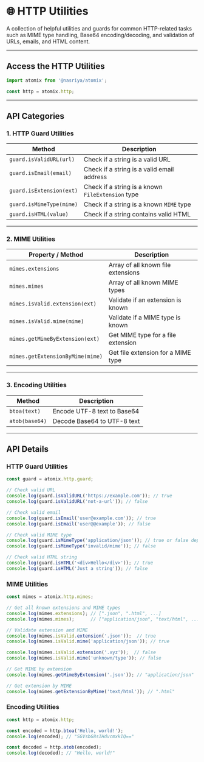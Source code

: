 # 🌐 HTTP Utilities
A collection of helpful utilities and guards for common HTTP-related tasks such as MIME type handling, Base64 encoding/decoding, and validation of URLs, emails, and HTML content.

---

## Access the HTTP Utilities

```ts
import atomix from '@nasriya/atomix';

const http = atomix.http;
```
---

## API Categories

### 1. HTTP Guard Utilities

| Method                   | Description                                       |
| ------------------------ | ------------------------------------------------- |
| `guard.isValidURL(url)`  | Check if a string is a valid URL                  |
| `guard.isEmail(email)`   | Check if a string is a valid email address        |
| `guard.isExtension(ext)` | Check if a string is a known `FileExtension` type |
| `guard.isMimeType(mime)` | Check if a string is a known `MIME` type          |
| `guard.isHTML(value)`    | Check if a string contains valid HTML             |

---

### 2. MIME Utilities

| Property / Method                | Description                        |
| -------------------------------- | ---------------------------------- |
| `mimes.extensions`               | Array of all known file extensions |
| `mimes.mimes`                    | Array of all known MIME types      |
| `mimes.isValid.extension(ext)`   | Validate if an extension is known  |
| `mimes.isValid.mime(mime)`       | Validate if a MIME type is known   |
| `mimes.getMimeByExtension(ext)`  | Get MIME type for a file extension |
| `mimes.getExtensionByMime(mime)` | Get file extension for a MIME type |

---

### 3. Encoding Utilities

| Method         | Description                 |
| -------------- | --------------------------- |
| `btoa(text)`   | Encode UTF-8 text to Base64 |
| `atob(base64)` | Decode Base64 to UTF-8 text |

---
## API Details

### HTTP Guard Utilities

```ts
const guard = atomix.http.guard;

// Check valid URL
console.log(guard.isValidURL('https://example.com')); // true
console.log(guard.isValidURL('not-a-url')); // false

// Check valid email
console.log(guard.isEmail('user@example.com')); // true
console.log(guard.isEmail('user@@example')); // false

// Check valid MIME type
console.log(guard.isMimeType('application/json')); // true or false depending on your list
console.log(guard.isMimeType('invalid/mime')); // false

// Check valid HTML string
console.log(guard.isHTML('<div>Hello</div>')); // true
console.log(guard.isHTML('Just a string')); // false
```

### MIME Utilities

```ts
const mimes = atomix.http.mimes;

// Get all known extensions and MIME types
console.log(mimes.extensions); // [".json", ".html", ...]
console.log(mimes.mimes);      // ["application/json", "text/html", ...]

// Validate extension and MIME
console.log(mimes.isValid.extension('.json'));  // true
console.log(mimes.isValid.mime('application/json')); // true

console.log(mimes.isValid.extension('.xyz'));  // false
console.log(mimes.isValid.mime('unknown/type')); // false

// Get MIME by extension
console.log(mimes.getMimeByExtension('.json')); // "application/json"

// Get extension by MIME
console.log(mimes.getExtensionByMime('text/html')); // ".html"
```

### Encoding Utilities

```ts
const http = atomix.http;

const encoded = http.btoa('Hello, world!');
console.log(encoded); // "SGVsbG8sIHdvcmxkIQ=="

const decoded = http.atob(encoded);
console.log(decoded); // "Hello, world!"
```